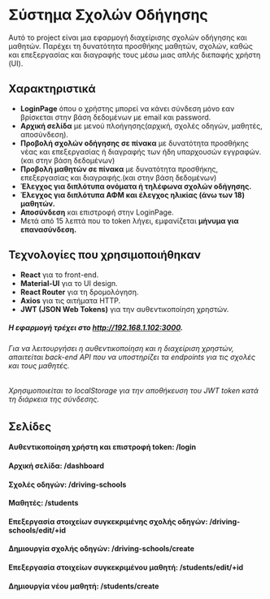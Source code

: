 # Σύστημα Σχολών Οδήγησης

Αυτό το project είναι μια εφαρμογή διαχείρισης σχολών οδήγησης και μαθητών. Παρέχει τη δυνατότητα προσθήκης μαθητών, σχολών, καθώς και επεξεργασίας και διαγραφής τους μέσω μιας απλής διεπαφής χρήστη (UI).

## Χαρακτηριστικά
- **LoginPage** όπου ο χρήστης μπορεί να κάνει σύνδεση μόνο εαν βρίσκεται στην βάση δεδομένων με email και password.
- **Αρχική σελίδα** με μενού πλοήγησης(αρχική, σχολές οδηγών, μαθητές, αποσύνδεση).
- **Προβολή σχολών οδήγησης σε πίνακα** με δυνατότητα προσθήκης νέας και επεξεργασίας ή διαγραφής των ήδη υπαρχουσών εγγραφών.(και στην βάση δεδομένων) 
- **Προβολή μαθητών σε πίνακα** με δυνατότητα προσθήκης, επεξεργασίας και διαγραφής.(και στην βάση δεδομένων)
- **Έλεγχος για διπλότυπα ονόματα ή τηλέφωνα σχολών οδήγησης.**
- **Έλεγχος για διπλότυπα ΑΦΜ και έλεγχος ηλικίας (άνω των 18) μαθητών.**
- **Αποσύνδεση** και επιστροφή στην LoginPage.
- Μετά από 15 λεπτά που το token λήγει, εμφανίζεται **μήνυμα για επανασύνδεση.**


## Τεχνολογίες που χρησιμοποιήθηκαν

- **React** για το front-end.
- **Material-UI** για το UI design.
- **React Router** για τη δρομολόγηση.
- **Axios** για τις αιτήματα HTTP.
- **JWT (JSON Web Tokens)** για την αυθεντικοποίηση χρηστών.

##### Η εφαρμογή τρέχει στο http://192.168.1.102:3000.


###### Για να λειτουργήσει η αυθεντικοποίηση και η διαχείριση χρηστών, απαιτείται back-end API που να υποστηρίζει τα endpoints για τις σχολές και τους μαθητές.


###### Χρησιμοποιείται το localStorage για την αποθήκευση του JWT token κατά τη διάρκεια της σύνδεσης.

## Σελίδες

#### Αυθεντικοποίηση χρήστη και επιστροφή token: /login 
#### Αρχική  σελίδα: /dashboard
#### Σχολές οδηγών: /driving-schools
#### Μαθητές: /students
#### Επεξεργασία στοιχείων συγκεκριμένης σχολής οδηγών: /driving-schools/edit/+id
#### Δημιουργία σχολής οδηγών: /driving-schools/create
#### Επεξεργασία στοιχείων συγκεκριμένου μαθητή: /students/edit/+id
#### Δημιουργία νέου μαθητή: /students/create

